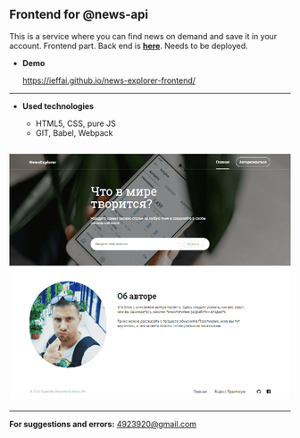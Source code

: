 ## **Frontend for @news-api**

This is a service where you can find news on demand and save it in your account.
Frontend part.
Back end is <a href="https://github.com/ieffai/news-explorer-api" target="_blank">**here**</a>. Needs to be deployed.

- **Demo**

  https://ieffai.github.io/news-explorer-frontend/ <br />

---

- **Used technologies**

  - HTML5, CSS, pure JS
  - GIT, Babel, Webpack

## ![news-front](./src/images/news-demo.png)

---

**For suggestions and errors:**
4923920@gmail.com
